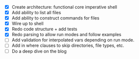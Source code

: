- [x] Create architecture: functional core imperative shell
- [x] Add ability to list all files
- [x] Add ability to construct commands for files
- [x] Wire up to shell
- [x] Redo code structure + add tests
- [x] Redo parsing to allow run modes and follow examples
- [ ] Add validation for interpolated vars depending on run mode.
- [ ] Add in where clauses to skip directories, file types, etc.
- [ ] Do a deep dive on the blog
